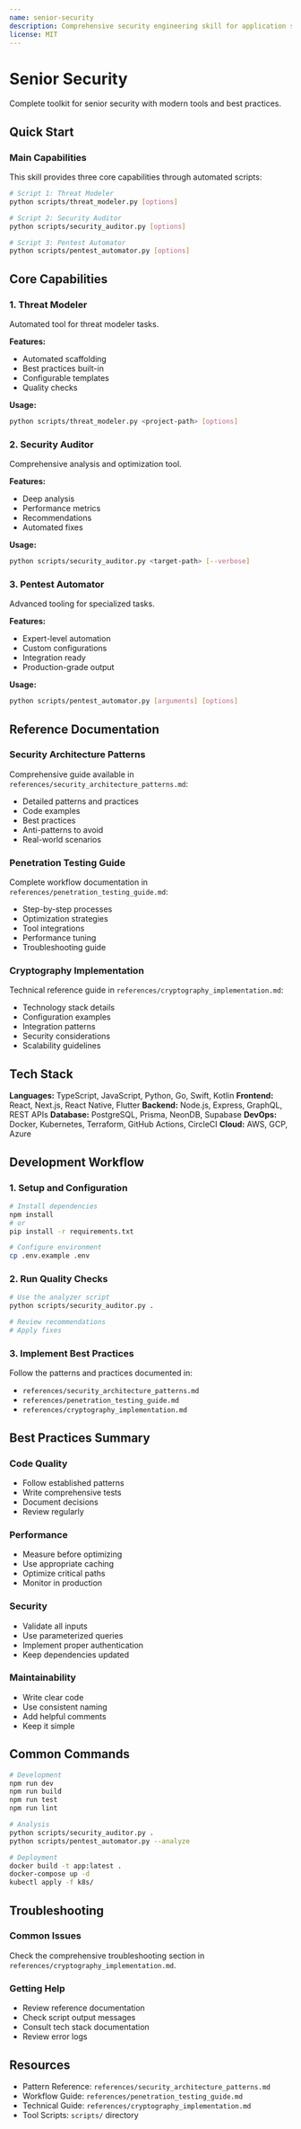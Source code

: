 ```yaml
---
name: senior-security
description: Comprehensive security engineering skill for application security, penetration testing, security architecture, and compliance auditing. Includes security assessment tools, threat modeling, crypto implementation, and security automation. Use when designing security architecture, conducting penetration tests, implementing cryptography, or performing security audits.
license: MIT
---
```


# Senior Security

Complete toolkit for senior security with modern tools and best practices.

## Quick Start

### Main Capabilities

This skill provides three core capabilities through automated scripts:

```bash
# Script 1: Threat Modeler
python scripts/threat_modeler.py [options]

# Script 2: Security Auditor
python scripts/security_auditor.py [options]

# Script 3: Pentest Automator
python scripts/pentest_automator.py [options]
```

## Core Capabilities

### 1. Threat Modeler

Automated tool for threat modeler tasks.

**Features:**
- Automated scaffolding
- Best practices built-in
- Configurable templates
- Quality checks

**Usage:**
```bash
python scripts/threat_modeler.py <project-path> [options]
```

### 2. Security Auditor

Comprehensive analysis and optimization tool.

**Features:**
- Deep analysis
- Performance metrics
- Recommendations
- Automated fixes

**Usage:**
```bash
python scripts/security_auditor.py <target-path> [--verbose]
```

### 3. Pentest Automator

Advanced tooling for specialized tasks.

**Features:**
- Expert-level automation
- Custom configurations
- Integration ready
- Production-grade output

**Usage:**
```bash
python scripts/pentest_automator.py [arguments] [options]
```

## Reference Documentation

### Security Architecture Patterns

Comprehensive guide available in `references/security_architecture_patterns.md`:

- Detailed patterns and practices
- Code examples
- Best practices
- Anti-patterns to avoid
- Real-world scenarios

### Penetration Testing Guide

Complete workflow documentation in `references/penetration_testing_guide.md`:

- Step-by-step processes
- Optimization strategies
- Tool integrations
- Performance tuning
- Troubleshooting guide

### Cryptography Implementation

Technical reference guide in `references/cryptography_implementation.md`:

- Technology stack details
- Configuration examples
- Integration patterns
- Security considerations
- Scalability guidelines

## Tech Stack

**Languages:** TypeScript, JavaScript, Python, Go, Swift, Kotlin
**Frontend:** React, Next.js, React Native, Flutter
**Backend:** Node.js, Express, GraphQL, REST APIs
**Database:** PostgreSQL, Prisma, NeonDB, Supabase
**DevOps:** Docker, Kubernetes, Terraform, GitHub Actions, CircleCI
**Cloud:** AWS, GCP, Azure

## Development Workflow

### 1. Setup and Configuration

```bash
# Install dependencies
npm install
# or
pip install -r requirements.txt

# Configure environment
cp .env.example .env
```

### 2. Run Quality Checks

```bash
# Use the analyzer script
python scripts/security_auditor.py .

# Review recommendations
# Apply fixes
```

### 3. Implement Best Practices

Follow the patterns and practices documented in:
- `references/security_architecture_patterns.md`
- `references/penetration_testing_guide.md`
- `references/cryptography_implementation.md`

## Best Practices Summary

### Code Quality
- Follow established patterns
- Write comprehensive tests
- Document decisions
- Review regularly

### Performance
- Measure before optimizing
- Use appropriate caching
- Optimize critical paths
- Monitor in production

### Security
- Validate all inputs
- Use parameterized queries
- Implement proper authentication
- Keep dependencies updated

### Maintainability
- Write clear code
- Use consistent naming
- Add helpful comments
- Keep it simple

## Common Commands

```bash
# Development
npm run dev
npm run build
npm run test
npm run lint

# Analysis
python scripts/security_auditor.py .
python scripts/pentest_automator.py --analyze

# Deployment
docker build -t app:latest .
docker-compose up -d
kubectl apply -f k8s/
```

## Troubleshooting

### Common Issues

Check the comprehensive troubleshooting section in `references/cryptography_implementation.md`.

### Getting Help

- Review reference documentation
- Check script output messages
- Consult tech stack documentation
- Review error logs

## Resources

- Pattern Reference: `references/security_architecture_patterns.md`
- Workflow Guide: `references/penetration_testing_guide.md`
- Technical Guide: `references/cryptography_implementation.md`
- Tool Scripts: `scripts/` directory
